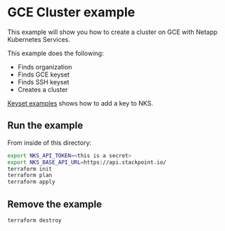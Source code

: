 # GCE Cluster example

This example will show you how to create a cluster on GCE with Netapp Kubernetes Services.

This example does the following:
- Finds organization
- Finds GCE keyset
- Finds SSH keyset
- Creates a cluster

[Keyset examples](/examples/keysets) shows how to add a key to NKS.

## Run the example

From inside of this directory:

```bash
export NKS_API_TOKEN=<this is a secret>
export NKS_BASE_API_URL=https://api.stackpoint.io/
terraform init
terraform plan
terraform apply
```

## Remove the example

```bash
terraform destroy